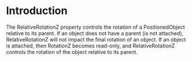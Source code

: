 # Introduction

The RelativeRotationZ property controls the rotation of a PositionedObject relative to its parent. If an object does not have a parent (is not attached), RelativeRotationZ will not impact the final rotation of an object. If an object is attached, then RotationZ becomes read-only, and RelativeRotationZ controls the rotation of the object relative to its parent. &#x20;
